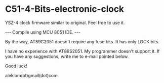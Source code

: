# C51-4-Bits-electronic-clock

YSZ-4 clock firmware similar to original.
Feel free to use it.

--- Compile using MCU 8051 IDE. ---

By the way, AT89C2051 doesn't require any fuse bits. It has only LOCK bits.

I have no experience with AT89S2051. My programmer doesn't support it.
If you have any suggestions, write me to e-mail pointed below.

Good luck!

aleklom(at)gmail(dot)com
